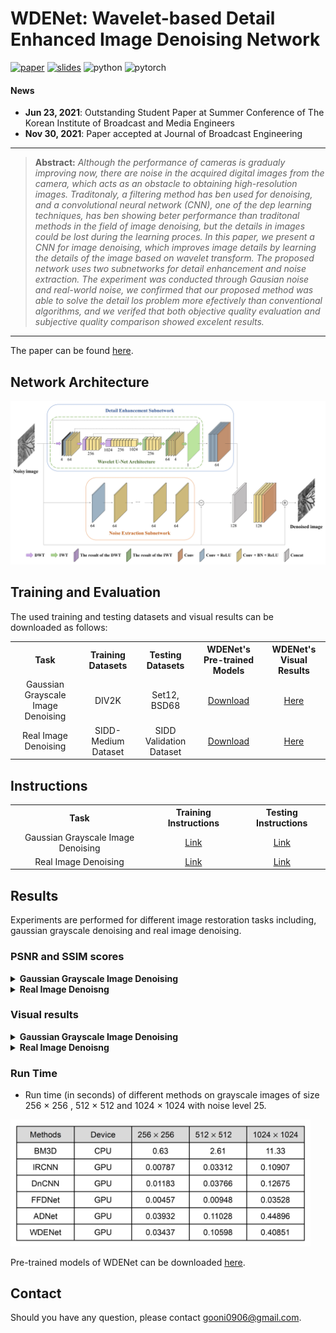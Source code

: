 # WDENet: Wavelet-based Detail Enhanced Image Denoising Network

[![paper](https://img.shields.io/badge/Journal-Paper-brightgreen)](https://drive.google.com/file/d/10HraJJhfs9BG2fBidJmaPZR5iCRtTAZ7/view?usp=share_link)
[![slides](https://img.shields.io/badge/Presentation-Slides-red.svg)](https://drive.google.com/file/d/18MZhTUHUfXR0DTDBKQj-_OJR1vKYK_Ed/view?usp=share_link)
![python](https://img.shields.io/badge/Python-FFE135?style=flat&logo=Python&logoColor=#3776AB)
![pytorch](https://img.shields.io/badge/PyTorch-white?style=flat&logo=PyTorch&logoColor=#EE4C2C)

#### News

- **Jun 23, 2021**: Outstanding Student Paper at Summer Conference of The Korean Institute of Broadcast and Media Engineers
- **Nov 30, 2021**: Paper accepted at Journal of Broadcast Engineering

<hr />

> **Abstract:** 
> *Although the performance of cameras is gradualy improving now, there are noise in the acquired digital images from the camera, 
> which acts as an obstacle to obtaining high-resolution images. Traditonaly, a filtering method has ben used for denoising, 
> and a convolutional neural network (CNN), one of the dep learning techniques, has ben showing beter performance than traditonal 
> methods in the field of image denoising, but the details in images could be lost during the learning proces. In this paper, 
> we present a CNN for image denoising, which improves image details by learning the details of the image based on wavelet transform. 
> The proposed network uses two subnetworks for detail enhancement and noise extraction. The experiment was conducted through 
> Gausian noise and real-world noise, we confirmed that our proposed method was able to solve the detail los problem more 
> efectively than conventional algorithms, and we verifed that both objective quality evaluation and subjective quality comparison showed excelent results.*

<hr />

The paper can be found [here](https://drive.google.com/file/d/10HraJJhfs9BG2fBidJmaPZR5iCRtTAZ7/view?usp=share_link).

## Network Architecture
![proposed_model](img/proposed_model.jpg)

## Training and Evaluation

The used training and testing datasets and visual results can be downloaded as follows:

<table>
  <tr>
    <th align="center">Task</th>
    <th align="center">Training Datasets</th>
    <th align="center">Testing Datasets</th>
    <th align="center">WDENet's Pre-trained Models</th>
    <th align="center">WDENet's Visual Results</th>
  </tr>
  <tr>
    <td align="center">Gaussian Grayscale Image Denoising</td>
    <td align="center">DIV2K</td>
    <td align="center">Set12, BSD68</td>
    <td align="center"><a href="https://drive.google.com/drive/folders/1LpIvOZVWYnJFrbSozbduILSYzFgtzl27?usp=share_link">Download</a></td>
    <td align="center"><a href="https://drive.google.com/drive/folders/18odkQwbHcnP2zRwZsrmHh7pjVHUjJXEI?usp=share_link">Here</a></td>
  </tr>
  <tr>
    <td align="center">Real Image Denoising</td>
    <td align="center">SIDD-Medium Dataset</td>
    <td align="center">SIDD Validation Dataset</td>
    <td align="center"><a href="https://drive.google.com/drive/folders/1bCZVaUpDgA3m2uqiCpMm2F8e1ie2EuDn?usp=share_link">Download</a></td>
    <td align="center"><a href="https://drive.google.com/drive/folders/1j4T_rWC-QLiNIq5zNnR9bk29Knr0GKOs?usp=share_link">Here</a></td>
  </tr>
</table>

## Instructions

<table>
  <tr>
    <th align="center">Task</th>
    <th align="center">Training Instructions</th>
    <th align="center">Testing Instructions</th>
  </tr>
  <tr>
    <td align="center">Gaussian Grayscale Image Denoising</td>
    <td align="center"><a href="Gaussian_Grayscale_Denoising/README.md#training">Link</a></td>
    <td align="center"><a href="Gaussian_Grayscale_Denoising/README.md#evaluation">Link</a></td>
  </tr>
  <tr>
    <td align="center">Real Image Denoising</td>
    <td align="center"><a href="Real_Image_Denoising/README.md#training">Link</a></td>
    <td align="center"><a href="Real_Image_Denoising/README.md#evaluation">Link</a></td>
  </tr>
</table>


## Results

Experiments are performed for different image restoration tasks including, gaussian grayscale denoising and real image denoising.

### PSNR and SSIM scores

<details>
<summary><strong>Gaussian Grayscale Image Denoising</strong></summary>
<br>
<img src="img/grayscale_image_denoising_psnr_ssim.jpg" alt="grayscale_image_denoising_psnr_ssim.jpg">
</details>

<details>
<summary><strong>Real Image Denoisng</strong></summary>
<br>
<img src="img/real_image_denoising_psnr_ssim.jpg" alt="real_image_denoising_psnr_ssim.jpg" width="480">
</details>

### Visual results

<details>
<summary><strong>Gaussian Grayscale Image Denoising</strong></summary>
<br>

- Gaussian grayscale image denoising results of Set12 with noise level 15.

<img src="img/grayscale_image_denoising_result-1.jpg" alt="grayscale_image_denoising_result-1.jpg">

- Gaussian grayscale image denoising results of Set12 with noise level 25.

<img src="img/grayscale_image_denoising_result-2.jpg" alt="grayscale_image_denoising_result-2.jpg">

- Gaussian grayscale image denoising results of BSD68 with noise level 50.

<img src="img/grayscale_image_denoising_result-3.jpg" alt="grayscale_image_denoising_result-3.jpg">
</details>

<details>
<summary><strong>Real Image Denoisng</strong></summary>
<br>

- Real image denoising results of SIDD validation dataset.

<img src="img/real_image_denoising_result-1.jpg" alt="real_image_denoising_result-1.jpg">
<img src="img/real_image_denoising_result-2.jpg" alt="real_image_denoising_result-2.jpg">
</details>

### Run Time
- Run time (in seconds) of different methods on grayscale images of size 256 × 256 , 512 × 512 and 1024 × 1024 with noise level 25.

<img src="img/run_time.jpg" alt="run_time.jpg" width="480">

Pre-trained models of WDENet can be downloaded [here](#training-and-evaluation).

## Contact
Should you have any question, please contact gooni0906@gmail.com.
